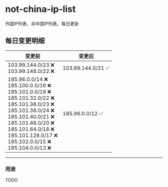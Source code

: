 # not-china-ip-list
外国IP列表、非中国IP列表。每日更新

每日变更明细
--------------------
|  变更前   | 变更后 |
|  ----  | ----  |
|  103.99.144.0/23 :x: <br> 103.99.148.0/22 :x: <br> | 103.99.144.0/21 :white_check_mark: | 
|  185.96.0.0/14 :x: <br> 185.100.0.0/16 :x: <br> 185.101.0.0/19 :x: <br> 185.101.32.0/22 :x: <br> 185.101.36.0/23 :x: <br> 185.101.38.0/24 :x: <br> 185.101.40.0/21 :x: <br> 185.101.48.0/20 :x: <br> 185.101.64.0/18 :x: <br> 185.101.128.0/17 :x: <br> 185.102.0.0/15 :x: <br> 185.104.0.0/13 :x: <br> | 185.96.0.0/12 :white_check_mark: | 

--------------------
### 用途
TODO
